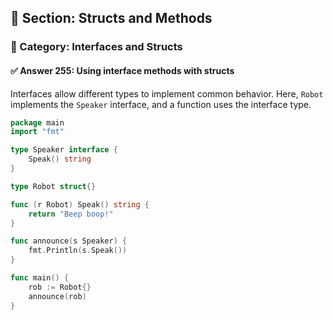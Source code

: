 ## 📘 Section: Structs and Methods  
### 🔹 Category: Interfaces and Structs  
#### ✅ Answer 255: Using interface methods with structs

Interfaces allow different types to implement common behavior. Here, `Robot` implements the `Speaker` interface, and a function uses the interface type.

```go
package main
import "fmt"

type Speaker interface {
    Speak() string
}

type Robot struct{}

func (r Robot) Speak() string {
    return "Beep boop!"
}

func announce(s Speaker) {
    fmt.Println(s.Speak())
}

func main() {
    rob := Robot{}
    announce(rob)
}
```
